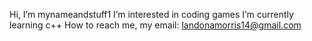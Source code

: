 Hi, I’m mynameandstuff1
I’m interested in coding games
I’m currently learning c++
How to reach me, my email: landonamorris14@gmail.com

